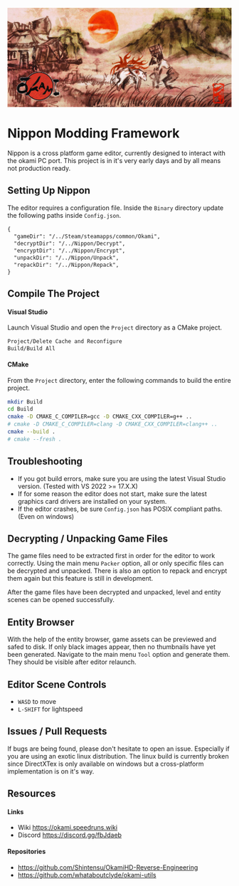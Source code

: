![](README.jpg)

# Nippon Modding Framework

Nippon is a cross platform game editor, currently designed to interact with the okami PC port. This project is in it's very early days and by all means not production ready.

## Setting Up Nippon

The editor requires a configuration file. Inside the `Binary` directory update the following paths inside `Config.json`.

```jsonc
{
  "gameDir": "/../Steam/steamapps/common/Okami",
  "decryptDir": "/../Nippon/Decrypt",
  "encryptDir": "/../Nippon/Encrypt",
  "unpackDir": "/../Nippon/Unpack",
  "repackDir": "/../Nippon/Repack",
}
```

## Compile The Project

#### Visual Studio

Launch Visual Studio and open the `Project` directory as a CMake project.

```
Project/Delete Cache and Reconfigure
Build/Build All
```

#### CMake

From the `Project` directory, enter the following commands to build the entire project.

```sh
mkdir Build
cd Build
cmake -D CMAKE_C_COMPILER=gcc -D CMAKE_CXX_COMPILER=g++ ..
# cmake -D CMAKE_C_COMPILER=clang -D CMAKE_CXX_COMPILER=clang++ ..
cmake --build .
# cmake --fresh .
```

## Troubleshooting

 - If you got build errors, make sure you are using the latest Visual Studio version. (Tested with VS 2022 >= 17.X.X)
 - If for some reason the editor does not start, make sure the latest graphics card drivers are installed on your system.
 - If the editor crashes, be sure `Config.json` has POSIX compliant paths. (Even on windows)

## Decrypting / Unpacking Game Files

The game files need to be extracted first in order for the editor to work correctly. Using the main menu `Packer` option, all or only specific files can be decrypted and unpacked. There is also an option to repack and encrypt them again but this feature is still in development.

After the game files have been decrypted and unpacked, level and entity scenes can be opened successfully.

## Entity Browser

With the help of the entity browser, game assets can be previewed and safed to disk. If only black images appear, then no thumbnails have yet been generated. Navigate to the main menu `Tool` option and generate them. They should be visible after editor relaunch.

## Editor Scene Controls

- `WASD` to move
- `L-SHIFT` for lightspeed

## Issues / Pull Requests

If bugs are being found, please don't hesitate to open an issue. Especially if you are using an exotic linux distribution.
The linux build is currently broken since DirectXTex is only available on windows but a cross-platform implementation is on it's way.

## Resources

#### Links

- Wiki https://okami.speedruns.wiki
- Discord https://discord.gg/fbJdaeb

#### Repositories

- https://github.com/Shintensu/OkamiHD-Reverse-Engineering
- https://github.com/whataboutclyde/okami-utils
